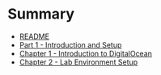 # Summary

* [README](README.md)
* [Part 1 - Introduction and Setup](intro/README.md)
* [Chapter 1 - Introduction to DigitalOcean](intro/chapter1.md)
* [Chapter 2 - Lab Environment Setup](intro/chapter2.md)

